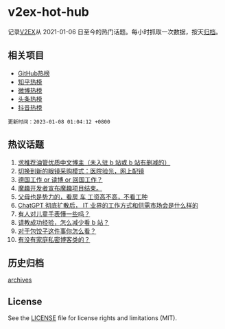 # v2ex-hot-hub

 记录[V2EX](https://www.v2ex.com/)从 2021-01-06 日至今的热门话题。每小时抓取一次数据，按天[归档](archives)。
 
 ## 相关项目

- [GitHub热榜](https://github.com/snaildev/github-hot-hub)
- [知乎热榜](https://github.com/snaildev/zhihu-hot-hub)
- [微博热榜](https://github.com/snaildev/weibo-hot-hub)
- [头条热榜](https://github.com/snaildev/toutiao-hot-hub)
- [抖音热榜](https://github.com/snaildev/douyin-hot-hub)


 `更新时间：2023-01-08 01:04:12 +0800`

## 热议话题

1. [求推荐油管优质中文博主（未入驻 b 站或 b 站有删减的）](https://www.v2ex.com/t/907150)
1. [切换到新的眼镜采购模式：医院验光，网上配镜](https://www.v2ex.com/t/907144)
1. [德国工作 or 读博 or 回国工作？](https://www.v2ex.com/t/907117)
1. [魔趣开发者宣布魔趣项目结束。](https://www.v2ex.com/t/907231)
1. [父母也是势力的，看房 车 工资高不高，不看工种](https://www.v2ex.com/t/907204)
1. [ChatGPT 彻底扩散后， IT 业界的工作方式和供需市场会是什么样的](https://www.v2ex.com/t/907132)
1. [有人对儿童手表懂一些吗？](https://www.v2ex.com/t/907142)
1. [请教成功经验，怎么减少看 b 站？](https://www.v2ex.com/t/907263)
1. [对于包饺子这件事你怎么看？](https://www.v2ex.com/t/907248)
1. [有没有家庭私密博客类的？](https://www.v2ex.com/t/907121)

## 历史归档

[archives](archives)

## License

See the [LICENSE](LICENSE) file for license rights and limitations (MIT).
